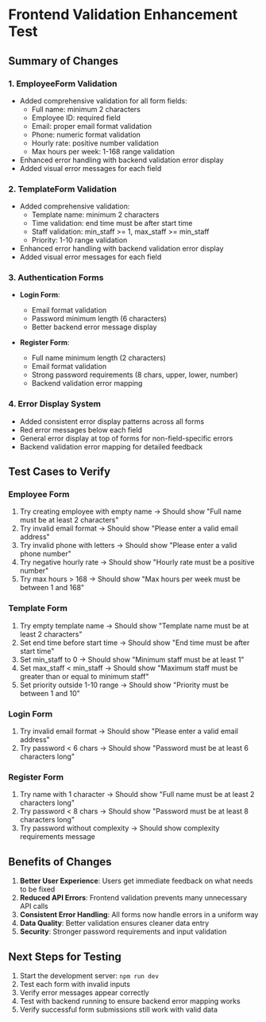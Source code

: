 # Frontend Validation Enhancement Test

## Summary of Changes

### 1. EmployeeForm Validation
- Added comprehensive validation for all form fields:
  - Full name: minimum 2 characters
  - Employee ID: required field
  - Email: proper email format validation
  - Phone: numeric format validation
  - Hourly rate: positive number validation
  - Max hours per week: 1-168 range validation
- Enhanced error handling with backend validation error display
- Added visual error messages for each field

### 2. TemplateForm Validation
- Added comprehensive validation:
  - Template name: minimum 2 characters
  - Time validation: end time must be after start time
  - Staff validation: min_staff >= 1, max_staff >= min_staff
  - Priority: 1-10 range validation
- Enhanced error handling with backend validation error display
- Added visual error messages for each field

### 3. Authentication Forms
- **Login Form**: 
  - Email format validation
  - Password minimum length (6 characters)
  - Better backend error message display
  
- **Register Form**:
  - Full name minimum length (2 characters)
  - Email format validation
  - Strong password requirements (8 chars, upper, lower, number)
  - Backend validation error mapping

### 4. Error Display System
- Added consistent error display patterns across all forms
- Red error messages below each field
- General error display at top of forms for non-field-specific errors
- Backend validation error mapping for detailed feedback

## Test Cases to Verify

### Employee Form
1. Try creating employee with empty name → Should show "Full name must be at least 2 characters"
2. Try invalid email format → Should show "Please enter a valid email address"
3. Try invalid phone with letters → Should show "Please enter a valid phone number"
4. Try negative hourly rate → Should show "Hourly rate must be a positive number"
5. Try max hours > 168 → Should show "Max hours per week must be between 1 and 168"

### Template Form
1. Try empty template name → Should show "Template name must be at least 2 characters"
2. Set end time before start time → Should show "End time must be after start time"
3. Set min_staff to 0 → Should show "Minimum staff must be at least 1"
4. Set max_staff < min_staff → Should show "Maximum staff must be greater than or equal to minimum staff"
5. Set priority outside 1-10 range → Should show "Priority must be between 1 and 10"

### Login Form
1. Try invalid email format → Should show "Please enter a valid email address"
2. Try password < 6 chars → Should show "Password must be at least 6 characters long"

### Register Form
1. Try name with 1 character → Should show "Full name must be at least 2 characters long"
2. Try password < 8 chars → Should show "Password must be at least 8 characters long"
3. Try password without complexity → Should show complexity requirements message

## Benefits of Changes

1. **Better User Experience**: Users get immediate feedback on what needs to be fixed
2. **Reduced API Errors**: Frontend validation prevents many unnecessary API calls
3. **Consistent Error Handling**: All forms now handle errors in a uniform way
4. **Data Quality**: Better validation ensures cleaner data entry
5. **Security**: Stronger password requirements and input validation

## Next Steps for Testing

1. Start the development server: `npm run dev`
2. Test each form with invalid inputs
3. Verify error messages appear correctly
4. Test with backend running to ensure backend error mapping works
5. Verify successful form submissions still work with valid data